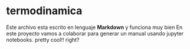 # termodinamica
Este archivo esta escrito en lenguaje **Markdown** y funciona muy bien En este proyecto vamos a colaborar para generar un manual usando jupyter notebooks. 
pretty cool!! right?
